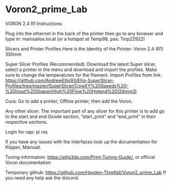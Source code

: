 # Voron2_prime_Lab
VORON 2.4 R1 Instructions:

Plug into the ethernet in the back of the printer then go to any browser and type in: mainsailos.local
(or a hotspot at Temp98, pas: Tmp22922)

Slicers and Printer Profiles 
Here is the Identity of the Printer: Voron 2.4 (R1) 350mm

Super Slicer Profiles (Recommended):
Download the latest Super slicer, select a printer in the menu and download and import the profiles. Make sure to change the temperatures for the filament.
Import Profiles from link.
https://github.com/AndrewEllis93/Ellis-SuperSlicer-Profiles/tree/master/SuperSlicer/CoreXY%20Speeds%20-%20Input%20Shaper/High%20Flow%20Hotend%20(24mm3)

Cura:
Go to add a printer, Offline printer, then add the Voron.

Any other slicer: 
The important part of any slicer for this printer is to add go to the start and end Gcode section, “start_print” and “end_print” in their respective sections. 

Login for rapi: 
pi
ras 

If you have any issues with the interfaces look up the documentation for Klipper, Mainsail.

Tuning information: 
https://ellis3dp.com/Print-Tuning-Guide/, or official Voron documentation

Temporary github: https://github.com/Hayden-Threlfall/Voron2_prime_Lab
If you need any help ask the discord.
